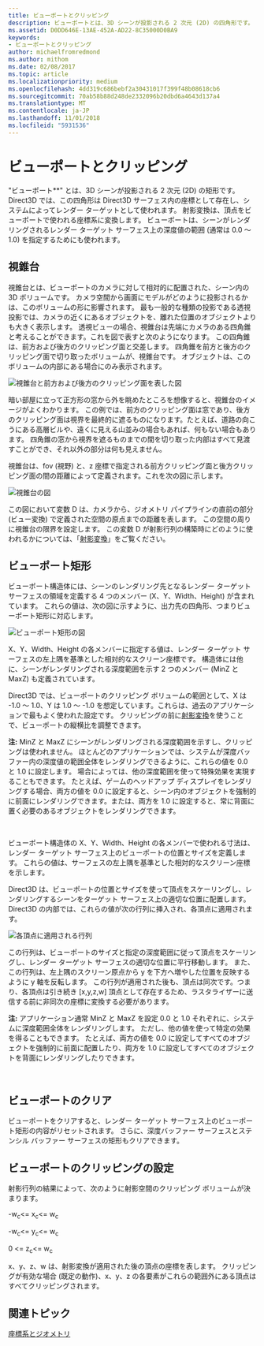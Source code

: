 ```yaml
---
title: ビューポートとクリッピング
description: ビューポートとは、3D シーンが投影される 2 次元 (2D) の四角形です。
ms.assetid: D0DD646E-13AE-452A-AD22-8C35000D0BA9
keywords:
- ビューポートとクリッピング
author: michaelfromredmond
ms.author: mithom
ms.date: 02/08/2017
ms.topic: article
ms.localizationpriority: medium
ms.openlocfilehash: 4dd319c686bebf2a30431017f399f48b08618cb6
ms.sourcegitcommit: 70ab58b88d248de2332096b20dbd6a4643d137a4
ms.translationtype: MT
ms.contentlocale: ja-JP
ms.lasthandoff: 11/01/2018
ms.locfileid: "5931536"
---
```

# <a name="viewports-and-clipping"></a>ビューポートとクリッピング


"ビューポート**" とは、3D シーンが投影される 2 次元 (2D) の矩形です。 Direct3D では、この四角形は Direct3D サーフェス内の座標として存在し、システムによってレンダー ターゲットとして使われます。 射影変換は、頂点をビューポートで使われる座標系に変換します。 ビューポートは、シーンがレンダリングされるレンダー ターゲット サーフェス上の深度値の範囲 (通常は 0.0 ～ 1.0) を指定するためにも使われます。

## <a name="span-idtheviewingfrustumspanspan-idtheviewingfrustumspanspan-idtheviewingfrustumspanthe-viewing-frustum"></a><span id="The_Viewing_Frustum"></span><span id="the_viewing_frustum"></span><span id="THE_VIEWING_FRUSTUM"></span>視錐台


視錐台とは、ビューポートのカメラに対して相対的に配置された、シーン内の 3D ボリュームです。 カメラ空間から画面にモデルがどのように投影されるかは、このボリュームの形に影響されます。 最も一般的な種類の投影である透視投影では、カメラの近くにあるオブジェクトを、離れた位置のオブジェクトよりも大きく表示します。 透視ビューの場合、視錐台は先端にカメラのある四角錐と考えることができます。これを図で表すと次のようになります。 この四角錐は、前方および後方のクリッピング面と交差します。 四角錐を前方と後方のクリッピング面で切り取ったボリュームが、視錐台です。 オブジェクトは、このボリュームの内部にある場合にのみ表示されます。

![視錐台と前方および後方のクリッピング面を表した図](images/frustum.png)

暗い部屋に立って正方形の窓から外を眺めたところを想像すると、視錐台のイメージがよくわかります。 この例では、前方のクリッピング面は窓であり、後方のクリッピング面は視界を最終的に遮るものになります。たとえば、道路の向こうにある高層ビルや、遠くに見える山並みの場合もあれば、何もない場合もあります。 四角錐の窓から視界を遮るものまでの間を切り取った内部はすべて見渡すことができ、それ以外の部分は何も見えません。

視錐台は、fov (視野) と、z 座標で指定される前方クリッピング面と後方クリッピング面の間の距離によって定義されます。これを次の図に示します。

![視錐台の図](images/fovdiag.png)

この図において変数 D は、カメラから、ジオメトリ パイプラインの直前の部分 (ビュー変換) で定義された空間の原点までの距離を表します。 この空間の周りに視錐台の限界を設定します。 この変数 D が射影行列の構築時にどのように使われるかについては、「[射影変換](projection-transform.md)」をご覧ください。

## <a name="span-idviewportrectanglespanspan-idviewportrectanglespanspan-idviewportrectanglespanviewport-rectangle"></a><span id="Viewport_Rectangle"></span><span id="viewport_rectangle"></span><span id="VIEWPORT_RECTANGLE"></span>ビューポート矩形


ビューポート構造体には、シーンのレンダリング先となるレンダー ターゲット サーフェスの領域を定義する 4 つのメンバー (X、Y、Width、Height) が含まれています。 これらの値は、次の図に示すように、出力先の四角形、つまりビューポート矩形に対応します。

![ビューポート矩形の図](images/destrect.png)

X、Y、Width、Height の各メンバーに指定する値は、レンダー ターゲット サーフェスの左上隅を基準とした相対的なスクリーン座標です。 構造体には他に、シーンがレンダリングされる深度範囲を示す 2 つのメンバー (MinZ と MaxZ) も定義されています。

Direct3D では、ビューポートのクリッピング ボリュームの範囲として、X は -1.0 ～ 1.0、Y は 1.0 ～ -1.0 を想定しています。これらは、過去のアプリケーションで最もよく使われた設定です。 クリッピングの前に[射影変換](projection-transform.md)を使うことで、ビューポートの縦横比を調整できます。

**注:**  MinZ と MaxZ にシーンがレンダリングされる深度範囲を示すし、クリッピングは使われません。 ほとんどのアプリケーションでは、システムが深度バッファー内の深度値の範囲全体をレンダリングできるように、これらの値を 0.0 と 1.0 に設定します。 場合によっては、他の深度範囲を使って特殊効果を実現することもできます。 たとえば、ゲームのヘッドアップ ディスプレイをレンダリングする場合、両方の値を 0.0 に設定すると、シーン内のオブジェクトを強制的に前面にレンダリングできます。または、両方を 1.0 に設定すると、常に背面に置く必要のあるオブジェクトをレンダリングできます。

 

ビューポート構造体の X、Y、Width、Height の各メンバーで使われる寸法は、レンダー ターゲット サーフェス上のビューポートの位置とサイズを定義します。 これらの値は、サーフェスの左上隅を基準とした相対的なスクリーン座標を示します。

Direct3D は、ビューポートの位置とサイズを使って頂点をスケーリングし、レンダリングするシーンをターゲット サーフェス上の適切な位置に配置します。 Direct3D の内部では、これらの値が次の行列に挿入され、各頂点に適用されます。

![各頂点に適用される行列](images/vpscale.png)

この行列は、ビューポートのサイズと指定の深度範囲に従って頂点をスケーリングし、レンダー ターゲット サーフェスの適切な位置に平行移動します。 また、この行列は、左上隅のスクリーン原点から y を下方へ増やした位置を反映するように y 軸を反転します。 この行列が適用された後も、頂点は同次です。つまり、各頂点は引き続き \[x,y,z,w\] 頂点として存在するため、ラスタライザーに送信する前に非同次の座標に変換する必要があります。

**注:** アプリケーション通常 MinZ と MaxZ を設定 0.0 と 1.0 それぞれに、システムに深度範囲全体をレンダリングします。 ただし、他の値を使って特定の効果を得ることもできます。 たとえば、両方の値を 0.0 に設定してすべてのオブジェクトを強制的に前面に配置したり、両方を 1.0 に設定してすべてのオブジェクトを背面にレンダリングしたりできます。

 

## <a name="span-idclearingaviewportspanspan-idclearingaviewportspanspan-idclearingaviewportspanclearing-a-viewport"></a><span id="Clearing_a_Viewport"></span><span id="clearing_a_viewport"></span><span id="CLEARING_A_VIEWPORT"></span>ビューポートのクリア


ビューポートをクリアすると、レンダー ターゲット サーフェス上のビューポート矩形の内容がリセットされます。 さらに、深度バッファー サーフェスとステンシル バッファー サーフェスの矩形もクリアできます。

## <a name="span-idsetuptheviewportforclippingspanspan-idsetuptheviewportforclippingspanspan-idsetuptheviewportforclippingspanset-up-the-viewport-for-clipping"></a><span id="Set_Up_the_Viewport_for_Clipping"></span><span id="set_up_the_viewport_for_clipping"></span><span id="SET_UP_THE_VIEWPORT_FOR_CLIPPING"></span>ビューポートのクリッピングの設定


射影行列の結果によって、次のように射影空間のクリッピング ボリュームが決まります。

-w<sub>c</sub>&lt;= x<sub>c</sub>&lt;= w<sub>c</sub>

-w<sub>c</sub>&lt;= y<sub>c</sub>&lt;= w<sub>c</sub>

0 &lt;= z<sub>c</sub>&lt;= w<sub>c</sub>

x、y、z、w は、射影変換が適用された後の頂点の座標を表します。 クリッピングが有効な場合 (既定の動作)、x、y、z の各要素がこれらの範囲外にある頂点はすべてクリッピングされます。

## <a name="span-idrelated-topicsspanrelated-topics"></a><span id="related-topics"></span>関連トピック


[座標系とジオメトリ](coordinate-systems-and-geometry.md)

 

 




